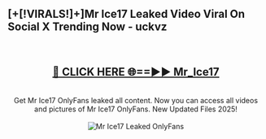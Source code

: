<h2>[+[!VIRALS!]+]Mr Ice17 Leaked Video Viral On Social X Trending Now - uckvz</h2>
<br>
<div align="center">
<h2><a href="https://libra.edu.pl?Mr_Ice17" rel="nofollow">🔴 CLICK HERE 🌐==►► Mr_Ice17</a></h2>
<br>
Get Mr Ice17 OnlyFans leaked all content. Now you can access all videos and pictures of Mr Ice17 OnlyFans. New Updated Files 2025!
<br>
<br>
<a href="https://libra.edu.pl?Mr_Ice17" rel="nofollow" data-target="animated-image.originalLink"><img src="https://i.ibb.co.com/WyWwxjT/player-gif2.gif" alt="Mr Ice17 Leaked OnlyFans" style="max-width: 100%; display: inline-block;" data-target="animated-image.originalImage"></a>
</div>
<br>